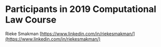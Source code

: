 # Participants in 2019 Computational Law Course

Rieke Smakman [https://www.linkedin.com/in/riekesmakman/](https://www.linkedin.com/in/riekesmakman/)
